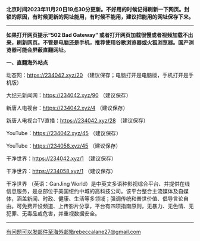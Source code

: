 **北京时间2023年11月20日19点30分更新。不好用的时候记得刷新一下网页。封锁的原因，有时候更新的网址能用，有时候不能用，建议把能用的网址保存下来。**

***

**如果打开网页提示“502 Bad Gateway” 或者打开网页加载很慢或者视频加载不出来，刷新网页。不管是电脑还是手机，推荐使用谷歌浏览器或火狐浏览器。国产浏览器可能会屏蔽直翻网址。**

**一、直翻海外站点**

动态网：https://234042.xyz/20 （建议保存；电脑打开是电脑版，手机打开是手机版）

大纪元新闻网：https://234042.xyz/90 （建议保存）

新唐人电视台：https://234042.xyz/4 （建议保存）

新唐人电视台TV直播：https://234042.xyz/28 （建议保存）

YouTube：https://234042.xyz/45 （建议保存）

YouTube：https://234058.xyz/45 （建议保存）

干净世界：https://234042.xyz/1 （建议保存）

干净世界：https://234058.xyz/1 （建议保存）

干净世界 （英语：GanJing World）是中英文多语种影视综合平台、并提供在线信息服务，是总部位于美国纽约中城的高科技公司。该平台整合主流媒体及自媒体，涵盖新闻、时政、健康、生活等多领域；强调传统和普世价值、倡导言论自由。可免费开设频道、上传影片分享，平台有四项指南原则，无暴力、无色情、无犯罪、无毒品或危害，并重视数据安全。


***


有问题可以发邮件至海外邮箱rebeccalane27@gmail.com

